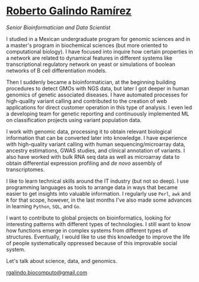 # [Roberto Galindo Ramírez](https://rgalindor.github.io/)

_Senior Bioinformatician and Data Scientist_ 

I studied in a Mexican undergraduate program for genomic sciences and in a master's program in biochemical sciences (but more oriented to computational biology). I have focused into inquire how certain properties in a network are related to dynamical features in different systems like transcriptional regulatory network on yeast or simulations of boolean networks of B cell differentiation models.

Then I suddenly became a bioinformatician, at the beginning building procedures to detect GMOs with NGS data, but later I got deeper in human genomics of genetic associated diseases. I have automated processes for high-quality variant calling and contributed to the creation of web applications for direct customer operation in this type of analysis. I even led a developing team for genetic reporting and continuously implemented ML on classification projects using variant population data. 

I work with genomic data, processing it to obtain relevant biological information that can be converted later into knowledge. I have experience with high-quality variant calling with human sequencing/microarray data, ancestry estimations, GWAS studies, and clinical annotation of variants. I also have worked with bulk RNA seq data as well as microarray data to obtain differential expression profiling and _de novo_ assembly of transcriptomes.  

I like to learn technical skills around the IT industry (but not so deep). I use programming languages as tools to arrange data in ways that became easier to get insights into valuable information. I regularly use `Perl`, `awk` and `R` for that scope, however, in the last months I've also made some advances in learning `Python`, `SQL`, and `Go`.

I want to contribute to global projects on bioinformatics, looking for interesting patterns with different types of technologies. I still want to know how functions emerge in complex systems from different types of structures. Eventually, I would like to use this knowledge to improve the life of people systematically oppressed because of this improvable social system.

Let's talk about science, data, and genomics.

[rgalindo.biocomputo@gmail.com](mailto:rgalindo.biocomputo@gmail.com)

